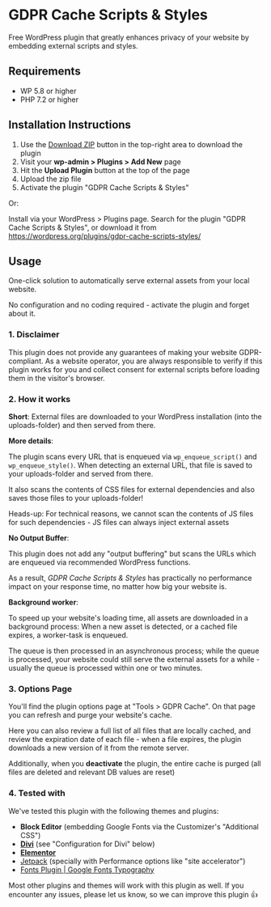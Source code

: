# GDPR Cache Scripts & Styles

Free WordPress plugin that greatly enhances privacy of your website by embedding external scripts and styles.

## Requirements

* WP 5.8 or higher
* PHP 7.2 or higher

## Installation Instructions

1. Use the [Download ZIP](https://github.com/divimode/gdpr-cache-script-styles/archive/refs/heads/main.zip) button in the top-right area to download the plugin
2. Visit your **wp-admin > Plugins > Add New** page
3. Hit the **Upload Plugin** button at the top of the page
4. Upload the zip file
5. Activate the plugin "GDPR Cache Scripts & Styles"

Or: 

Install via your WordPress > Plugins page. Search for the plugin "GDPR Cache Scripts & Styles", or download it from https://wordpress.org/plugins/gdpr-cache-scripts-styles/

## Usage

One-click solution to automatically serve external assets from your local website.

No configuration and no coding required - activate the plugin and forget about it.

### 1. Disclaimer

This plugin does not provide any guarantees of making your website GDPR-compliant. As a website operator, you are always responsible to verify if this plugin works for you and collect consent for external scripts before loading them in the visitor's browser.

### 2. How it works

**Short**: External files are downloaded to your WordPress installation (into the uploads-folder) and then served from there.

**More details**:

The plugin scans every URL that is enqueued via `wp_enqueue_script()` and `wp_enqueue_style()`. When detecting an external URL, that file is saved to your uploads-folder and served from there.

It also scans the contents of CSS files for external dependencies and also saves those files to your uploads-folder!

Heads-up: For technical reasons, we cannot scan the contents of JS files for such dependencies - JS files can always inject external assets

**No Output Buffer**:

This plugin does not add any "output buffering" but scans the URLs which are enqueued via recommended WordPress functions.

As a result, *GDPR Cache Scripts & Styles* has practically no performance impact on your response time, no matter how big your website is.

**Background worker**:

To speed up your website's loading time, all assets are downloaded in a background process: When a new asset is detected, or a cached file expires, a worker-task is enqueued.

The queue is then processed in an asynchronous process; while the queue is processed, your website could still serve the external assets for a while - usually the queue is processed within one or two minutes.

### 3. Options Page

You'll find the plugin options page at "Tools > GDPR Cache". On that page you can refresh and purge your website's cache.

Here you can also review a full list of all files that are locally cached, and review the expiration date of each file - when a file expires, the plugin downloads a new version of it from the remote server.

Additionally, when you **deactivate** the plugin, the entire cache is purged (all files are deleted and relevant DB values are reset)

### 4. Tested with

We've tested this plugin with the following themes and plugins:

* **Block Editor** (embedding Google Fonts via the Customizer's "Additional CSS")
* [**Divi**](https://divimode.com/go/divi/) (see "Configuration for Divi" below)
* [**Elementor**](https://wordpress.org/plugins/elementor/)
* [Jetpack](https://wordpress.org/plugins/jetpack/) (specially with Performance options like "site accelerator")
* [Fonts Plugin | Google Fonts Typography](https://wordpress.org/plugins/olympus-google-fonts/)

Most other plugins and themes will work with this plugin as well. If you encounter any issues, please let us know, so we can improve this plugin 👍
